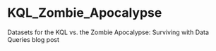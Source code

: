 # KQL_Zombie_Apocalypse
Datasets for the KQL vs. the Zombie Apocalypse: Surviving with Data Queries blog post
